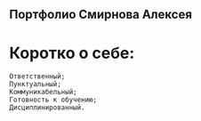 ## Портфолио Смирнова Алексея

# Коротко о себе:
	Ответственный;
	Пунктуальный;
	Коммуникабельный;
	Готовность к обучению;
	Дисциплинированный.
